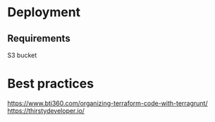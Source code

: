 # Deployment

## Requirements
S3 bucket

# Best practices
https://www.bti360.com/organizing-terraform-code-with-terragrunt/
https://thirstydeveloper.io/
